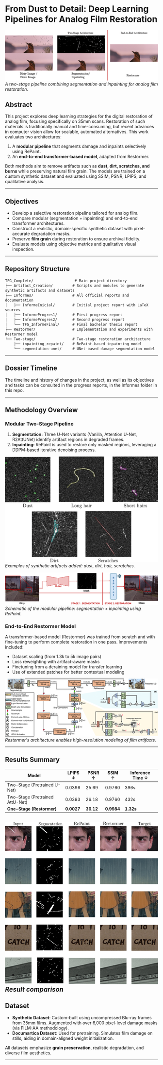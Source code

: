 # From Dust to Detail: Deep Learning Pipelines for Analog Film Restoration

![Restoration Overview](imgs/Portada.png)
*A two-stage pipeline combining segmentation and inpainting for analog film restoration.*

## Abstract

This project explores deep learning strategies for the digital restoration of analog film, focusing specifically on 35mm scans. Restoration of such materials is traditionally manual and time-consuming, but recent advances in computer vision allow for scalable, automated alternatives. This work evaluates two architectures:

1. A **modular pipeline** that segments damage and inpaints selectively using RePaint.
2. An **end-to-end transformer-based model**, adapted from Restormer.

Both methods aim to remove artifacts such as **dust, dirt, scratches, and burns** while preserving natural film grain. The models are trained on a custom synthetic dataset and evaluated using SSIM, PSNR, LPIPS, and qualitative analysis.

---

##  Objectives

- Develop a selective restoration pipeline tailored for analog film.
- Compare modular (segmentation + inpainting) and end-to-end transformer architectures.
- Construct a realistic, domain-specific synthetic dataset with pixel-accurate degradation masks.
- Preserve **film grain** during restoration to ensure archival fidelity.
- Evaluate models using objective metrics and qualitative visual inspection.

---

##  Repository Structure
```text 
TFG_Complete/                   # Main project directory
├── Artifact_Creation/         # Scripts and modules to generate synthetic artifacts and datasets
├── Informes/                  # All official reports and documentation
│   ├── InformeInicial/        # Initial project report with LaTeX sources
│   ├── InformeProgres1/       # First progress report
│   ├── InformeProgres2/       # Second progress report
│   └── TFG_InformeFinal/      # Final bachelor thesis report
├── Restormer/                 # Implementation and experiments with Restormer model
└── Two-stage/                 # Two-stage restoration architecture
    ├── inpainting_repaint/    # RePaint-based inpainting model
    └── segmentation-unet/     # UNet-based damage segmentation model
``` 
---
##  Dossier Timeline
The timeline and history of changes in the project, as well as its objectives and tasks can be consulted in the progress reports, in the Informes folder in this repo.

---

## Methodology Overview

### Modular Two-Stage Pipeline

1. **Segmentation:** Three U-Net variants (Vanilla, Attention U-Net, R2AttUNet) identify artifact regions in degraded frames.
2. **Inpainting:** RePaint is used to restore only masked regions, leveraging a DDPM-based iterative denoising process.

![Artifacts Example](imgs/Artifacts.png)
*Examples of synthetic artifacts added: dust, dirt, hair, scratches.*

![Pipeline](imgs/Diagrama_Two_Stage_BO.png)
*Schematic of the modular pipeline: segmentation + inpainting using RePaint.*

### End-to-End Restormer Model

A transformer-based model (Restormer) was trained from scratch and with fine-tuning to perform complete restoration in one pass. Improvements included:

- Dataset scaling (from 1.3k to 5k image pairs)
- Loss reweighting with artifact-aware masks
- Finetuning from a deraining model for transfer learning
- Use of extended patches for better contextual modeling

![Restormer Architecture](imgs/architecture.png)
*Restormer's architecture enables high-resolution modeling of film artifacts.*

---

## Results Summary

| Model                          | LPIPS ↓ | PSNR ↑ | SSIM ↑ | Inference Time ↓ |
|-------------------------------|---------|--------|--------|------------------|
| Two-Stage (Pretrained U-Net)  | 0.0396  | 25.69  | 0.9760 | 396s             |
| Two-Stage (Pretrained AttU-Net)| 0.0393 | 26.18  | 0.9760 | 432s             |
| **One-Stage (Restormer)**     | **0.0027** | **36.12** | **0.9984** | **1.32s** |


![Results](imgs/AnnexA.png)
*Result comparison*
---

## Dataset

- **Synthetic Dataset**: Custom-built using uncompressed Blu-ray frames from 35mm films. Augmented with over 6,000 pixel-level damage masks (via FILM-AA methodology).
- **Documartica Dataset**: Used for pretraining. Simulates film damage on stills, aiding in domain-aligned weight initialization.

All datasets emphasize **grain preservation**, realistic degradation, and diverse film aesthetics.

---
